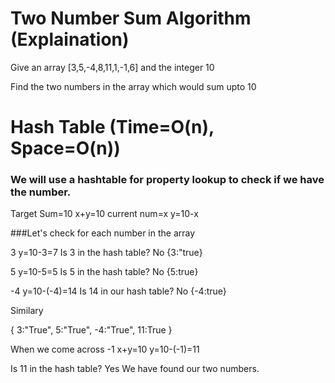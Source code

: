 # Two Number Sum Algorithm (Explaination)

Give an array
[3,5,-4,8,11,1,-1,6]
and
the integer 10

Find the two numbers in the array which would
sum upto 10

# Hash Table (Time=O(n), Space=O(n))

### We will use a hashtable for property lookup to check if we have the number.

Target Sum=10   x+y=10
current num=x 
y=10-x

###Let's check for each number in the array

3
y=10-3=7
Is 3 in the hash table? No
{3:"true}

5
y=10-5=5
Is 5 in the hash table? No
{5:true}

-4
y=10-(-4)=14
Is 14 in our hash table? No
{-4:true}

Similary

{
3:"True",
5:"True",
-4:"True",
11:True
}

When we come across -1
x+y=10
y=10-(-1)=11

Is 11 in the hash table? Yes We have found our two numbers.

